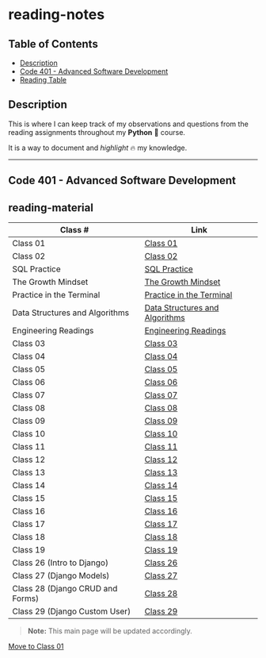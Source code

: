 # reading-notes

## Table of Contents

- [Description](#description)
- [Code 401 - Advanced Software Development](#code-401---advanced-software-development)
- [Reading Table](#reading-material)

## Description

This is where I can keep track of my observations and questions from the reading assignments throughout my **Python** 🐍 course.

It is a way to document and *highlight* 🔥 my knowledge.

___

## Code 401 - Advanced Software Development

## reading-material

| Class #      | Link |
| ----------- | ----------- |
| Class 01     | [Class 01](./Class01.md) |
| Class 02     | [Class 02](./Class02.md) |
| SQL Practice | [SQL Practice](./SQLPractice.md) |
| The Growth Mindset | [The Growth Mindset](./TheGrowthMindset.md) |
| Practice in the Terminal | [Practice in the Terminal](./PracticeInTheTerminal.md) |
| Data Structures and Algorithms | [Data Structures and Algorithms](./DataStructuresAndAlgorithms.md) |
| Engineering Readings | [Engineering Readings](./EngineeringReadings.md) |
| Class 03     | [Class 03](./Class03.md) |
| Class 04     | [Class 04](./Class04.md) |
| Class 05     | [Class 05](./Class05.md) |
| Class 06     | [Class 06](./Class06.md) |
| Class 07     | [Class 07](./Class07.md) |
| Class 08     | [Class 08](./Class08.md) |
| Class 09     | [Class 09](./Class09.md) |
| Class 10     | [Class 10](./Class10.md) |
| Class 11     | [Class 11](./Class11.md) |
| Class 12     | [Class 12](./Class12.md) |
| Class 13     | [Class 13](./Class13.md) |
| Class 14     | [Class 14](./Class14.md) |
| Class 15     | [Class 15](./Class15.md) |
| Class 16     | [Class 16](./Class16.md) |
| Class 17     | [Class 17](./Class17.md) |
| Class 18     | [Class 18](./Class18.md) |
| Class 19     | [Class 19](./Class19.md) |
| Class 26 (Intro to Django)     | [Class 26](./Class26.md) |
| Class 27 (Django Models)       | [Class 27](./Class27.md) |
| Class 28 (Django CRUD and Forms)       | [Class 28](./Class28.md) |
| Class 29 (Django Custom User)       | [Class 29](./Class29.md) |

> **Note:** This main page will be updated accordingly.

[Move to Class 01](./Class01.md)
